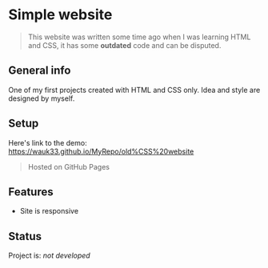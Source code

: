 # Simple website
> This website was written some time ago when I was learning HTML and CSS, it has some __outdated__ code and can be disputed.
## General info
One of my first projects created with HTML and CSS only. Idea and style are designed by myself.
## Setup
Here's link to the demo: https://wauk33.github.io/MyRepo/old%CSS%20website
> Hosted on GitHub Pages

## Features
* Site is responsive

## Status
Project is: _not developed_



